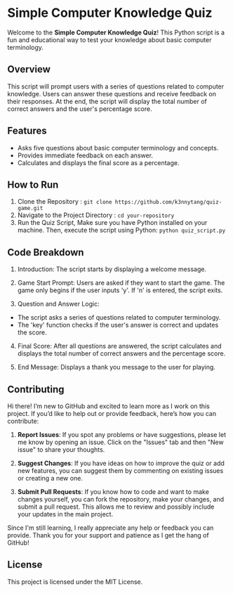 
# **Simple Computer Knowledge Quiz**
Welcome to the **Simple Computer Knowledge Quiz**! This Python script is a fun and educational way to test your knowledge about basic computer terminology.

## Overview
This script will prompt users with a series of questions related to computer knowledge. Users can answer these questions and receive feedback on their responses. At the end, the script will display the total number of correct answers and the user's percentage score.

## Features
- Asks five questions about basic computer terminology and concepts.
- Provides immediate feedback on each answer.
- Calculates and displays the final score as a percentage.

## How to Run
1. Clone the Repository :
`git clone https://github.com/k3nnytang/quiz-game.git`
2. Navigate to the Project Directory :
`cd your-repository`
3. Run the Quiz Script,
Make sure you have Python installed on your machine. Then, execute the script using Python:
`python quiz_script.py`

## Code Breakdown
1. Introduction: The script starts by displaying a welcome message.

2. Game Start Prompt: Users are asked if they want to start the game. The game only begins if the user inputs 'y'. If 'n' is entered, the script exits.

3. Question and Answer Logic:
- The script asks a series of questions related to computer terminology.
- The 'key' function checks if the user's answer is correct and updates the score.

4. Final Score: After all questions are answered, the script calculates and displays the total number of correct answers and the percentage score.

5. End Message: Displays a thank you message to the user for playing.

## Contributing
Hi there! I’m new to GitHub and excited to learn more as I work on this project. If you’d like to help out or provide feedback, here’s how you can contribute:

1. **Report Issues**: If you spot any problems or have suggestions, please let me know by opening an issue. Click on the "Issues" tab and then "New issue" to share your thoughts.

2. **Suggest Changes**: If you have ideas on how to improve the quiz or add new features, you can suggest them by commenting on existing issues or creating a new one.

3. **Submit Pull Requests**: If you know how to code and want to make changes yourself, you can fork the repository, make your changes, and submit a pull request. This allows me to review and possibly include your updates in the main project.

Since I'm still learning, I really appreciate any help or feedback you can provide. Thank you for your support and patience as I get the hang of GitHub!

## License
This project is licensed under the MIT License.
